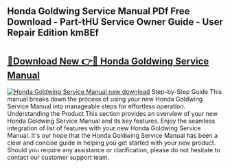 ## Honda Goldwing Service Manual PDf Free Download - Part-tHU Service Owner Guide - User Repair Edition km8Ef

# <h2><a href="http://bc15398.oget.top/?id=Honda+Goldwing+Service+Manual">🔗Download New 👉🔴 Honda Goldwing Service Manual</a></h2>

[![Honda Goldwing Service Manual new download](https://i.imgur.com/5g1atiW.png)](http://bc15398.oget.top/?id=Honda+Goldwing+Service+Manual)
Step-by-Step Guide This manual breaks down the process of using your new Honda Goldwing Service Manual into manageable steps for effortless operation. Understanding the Product This section provides an overview of your new Honda Goldwing Service Manual and its key features. Enjoy the seamless integration of list of features with your new Honda Goldwing Service Manual. It's our hope that the Honda Goldwing Service Manual has been a clear and concise guide in helping you get started with your new product. Should you require any assistance or clarification, please do not hesitate to contact our customer support team.

